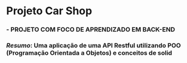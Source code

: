 # **Projeto Car Shop**

### **- PROJETO COM FOCO DE APRENDIZADO EM BACK-END**


### *_Resumo_*: Uma aplicação de uma API Restful utilizando POO (Programação Orientada a Objetos) e conceitos de solid
